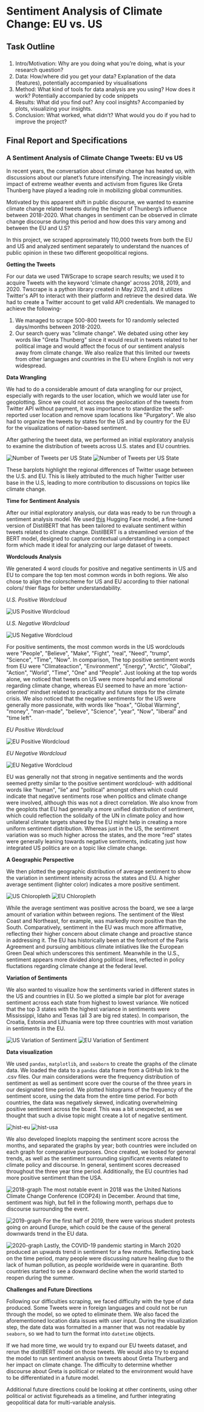#  Sentiment Analysis of Climate Change: EU vs. US 

## Task Outline
### 
1. Intro/Motivation: Why are you doing what you’re doing, what is your research question?
2. Data: How/where did you get your data? Explanation of the data (features), potentially accompanied by visualisations
3. Method: What kind of tools for data analysis are you using? How does it work? Potentially accompanied by code snippets
4. Results: What did you find out? Any cool insights? Accompanied by plots, visualizing your insights.
5. Conclusion: What worked, what didn’t? What would you do if you had to improve the project?

## Final Report and Specifications

### A Sentiment Analysis of Climate Change Tweets: EU vs US
In recent years, the conversation about climate change has heated up, with discussions about our planet’s future intensifying. The increasingly visible impact of extreme weather events and activism from figures like Greta Thunberg have played a leading role in mobilizing global communities.

Motivated by this apparent shift in public discourse, we wanted to examine climate change related tweets during the height of Thunberg’s influence between 2018-2020. What changes in sentiment can be observed in climate change discourse during this period and how does this vary among and between the EU and U.S?

In this project, we scraped approximately 110,000 tweets from both the EU and US and analyzed sentiment separately to understand the nuances of public opinion in these two different geopolitical regions. 

**Getting the Tweets** 

For our data we used TWScrape to scrape search results; we used it to acquire Tweets with the keyword 'climate change' across 2018, 2019, and 2020. Twscrape is a python library created in May 2023, and it utilizes Twitter's API to interact with their platform and retrieve the desired data. We had to create a Twitter account to get valid API credentials. We managed to achieve the following-

1. We managed to scrape 500-800 tweets for 10 randomly selected days/months between 2018-2020.
2. Our search query was "climate change". We debated using other key words like "Greta Thunberg" since it would result in tweets related to her political image and would affect the focus of our sentiment analysis away from climate change. We also realize that this limited our tweets from other languages and countries in the EU where English is not very widespread.
   
**Data Wrangling**

We had to do a considerable amount of data wrangling for our project, especially with regards to the user location, which we would later use for geoplotting. Since we could not access the geolocation of the tweets from Twitter API without payment, it was importance to standardize the self-reported user location and remove spam locations like "Purgatory". We also had to organize the tweets by states for the US and by country for the EU for the visualizations of nation-based sentiment.

After gathering the tweet data, we performed an initial exploratory analysis to examine the distribution of tweets across U.S. states and EU countries.

![Number of Tweets per US State](graphs/us-num-tweets.png)
![Number of Tweets per US State](graphs/eu-num-tweets.png)

These barplots highlight the regional differences of Twitter usage between the U.S. and EU. This is likely attributed to the much higher Twitter user base in the U.S, leading to more contribution to discussions on topics like climate change.

**Time for Sentiment Analysis**

After our initial exploratory analysis, our data was ready to be run through a sentiment analysis model. We used [this](https://huggingface.co/XerOpred/twitter-climate-sentiment-model) Hugging Face model, a fine-tuned version of DistilBERT that has been tailored to evaluate sentiment within tweets related to climate change. DistilBERT is a streamlined version of the BERT model, designed to capture contextual understanding in a compact form which made it ideal for analyzing our large dataset of tweets.

**Wordclouds Analysis**

We generated 4 word clouds for positive and negative sentiments in US and EU to compare the top ten most common words in both regions.  We also chose to align the colorscheme for US and EU according to thier national colors/ thier flags for better understandability.

*U.S. Positive Wordcloud*

![US Positive Wordcloud](graphs/us-positive-wordcloud.png)

*U.S. Negative Wordcloud*

![US Negative Wordcloud](graphs/us-negative-wordcloud.png)

For positive sentiments, the most common words in the US wordclouds  were "People", "Believe", "Make", "Fight", "real", "Need", "trump", "Science", "Time", "Now". In comparison, The top positive sentiment words from EU were "Climateaction", "Environment", "Energy", "Arctic", "Global", "Action", "World", "Time", "One" and "People". Just looking at the top words alone, we noticed that tweets on US were more hopeful and emotional regarding climate change, whereas EU seemed to have an more 'action-oriented' mindset related to practicality and future steps for the climate crisis. We also noticed that the negative sentiments for the US were generally more passionate, with words like "hoax", "Global Warming", "money", "man-made", "believe", "Science", "year", "Now", "liberal" and "time left".

*EU Positive Wordcloud*

![EU Positive Wordcloud](graphs/eu-positive-wordcloud.png)

*EU Negative Wordcloud*

![EU Negative Wordcloud](graphs/eu-negative-wordcloud.png)

EU was generally not that strong in negative sentiments and the words seemed pretty similar to the positive sentiment wordcloud- with additional words like "human", "lie" and "political" amongst others which could indicate that negative sentiments rose when politics and climate change were involved, although this was not a direct correlation. We also know from the geoplots that EU had generally a more unified distribution of sentiment, which could reflection the solidaity of the UN in climate policy and how unilateral climate targets shared by the EU might help in creating a more uniform sentiment distribution. Whereas just in the US, the sentiment variation was so much higher across the states, and the more "red" states were generally leaning towards negative sentiments, indicating just how integrated US politics are on a topic like climate change.

**A Geographic Perspective**

We then plotted the geographic distribution of average sentiment to show the variation in sentiment intensity across the states and EU. A higher average sentiment (lighter color) indicates a more positive sentiment.

![US Chloropleth](graphs/us-geoplot.png)
![EU Chloropleth](graphs/eu-geoplot.png)

While the average sentiment was positive across the board, we see a large amount of variation within between regions. The sentiment of the West Coast and Northeast, for example, was markedly more positive than the South. Comparatively, sentiment in the EU was much more affirmative, reflecting their higher concern about climate change and proactive stance in addressing it. The EU has historically been at the forefront of the Paris Agreement and pursuing ambitious climate intiiatives like the European Green Deal which underscores this sentiment. Meanwhile in the U.S., sentiment appears more divided along political lines, reflected in policy fluctations regarding climate change at the federal level.

**Variation of Sentiments**

We also wanted to visualize how the sentiments varied in different states in the US and countries in EU. So we plotted a simple bar plot for average sentiment across each state  from highest to lowest variance. We noticed that the top 3 states with the highest variance in sentiments were Mississippi, Idaho and Texas (all 3 are big red states). In comparison, the Croatia, Estonia and Lithuania were top three countries with most variation in sentiments in the EU.

![US Variation of Sentiment](graphs/us-variation.png)
![EU Variation of Sentiment](graphs/eu-variation.png)

**Data visualization**

We used `pandas`, `matplotlib`, and `seaborn` to create the graphs of the climate data. We loaded the data to a `pandas` data frame from a GitHub link to the .csv files. Our main considerations were the frequency distribution of sentiment as well as sentiment score over the course of the three years in our designated time period. We plotted histograms of the frequency of the sentiment score, using the data from the entire time period. For both countries, the data was negatively skewed, indicating overwhelming positive sentiment across the board. This was a bit unexpected, as we thought that such a divise topic might create a lot of negative sentiment. 

![hist-eu](https://github.com/caroline710/big-data-final/assets/136007158/567f987a-4cc3-431c-b868-b266ff851d34)
![hist-usa](https://github.com/caroline710/big-data-final/assets/136007158/09eb6195-0eaa-4662-bc5b-b01d60e3f5cc)


We also developed lineplots mapping the sentiment score across the months, and separated the graphs by year; both countries were included on each graph for comparative purposes. Once created, we looked for general trends, as well as the sentiment surrounding significant events related to climate policy and discourse. In general, sentiment scores decreased throughout the three year time period. Additionally, the EU countries had more positive sentiment than the USA.

![2018-graph](https://github.com/caroline710/big-data-final/assets/136007158/f4682133-5366-4940-b5b4-1f04e78bc1b4)
The most notable event in 2018 was the United Nations Climate Change Conference (COP24) in December. Around that time, sentiment was high, but fell in the following month, perhaps due to discourse surrounding the event.

![2019-graph](https://github.com/caroline710/big-data-final/assets/136007158/59bb38d5-f1f5-4dd4-9d93-fdc76cc318b4)
For the first half of 2019, there were various student protests going on around Europe, which could be the cause of the general downwards trend in the EU data.

![2020-graph](https://github.com/caroline710/big-data-final/assets/136007158/48e0f3aa-a8c6-4fa1-84c4-681c4dc1e38a)
Lastly, the COVID-19 pandemic starting in March 2020 produced an upwards trend in sentiment for a few months. Reflecting back on the time period, many people were discussing nature healing due to the lack of human pollution, as people worldwide were in quarantine. Both countries started to see a downward decline when the world started to reopen during the summer.

**Challenges and Future Directions**

Following our difficulties scraping, we faced difficulty with the type of data produced. Some Tweets were in foreign languages and could not be run through the model, so we opted to eliminate them. We also faced the aforementioned location data issues with user input. During the visualization step, the date data was formatted in a manner that was not readable by `seaborn`, so we had to turn the format into `datetime` objects.

If we had more time, we would try to expand our EU tweets dataset, and rerun the distilBERT model on those tweets. We would also try to expand the model to run sentiment analysis on tweets about Greta Thurberg and her impact on climate change. The difficulty to determine whether discourse about Greta is political or related to the environment would have to be differentiated in a future model. 

Additional future directions could be looking at other continents, using other political or activist figureheads as a timeline, and further integrating geopolitical data for multi-variable analysis. 

